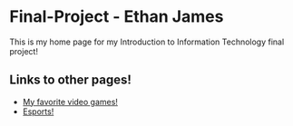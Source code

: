 # Final-Project - Ethan James
This is my home page for my Introduction to Information Technology final project!

## Links to other pages!
+ [My favorite video games!](https://github.com/EthanJ11/Final-Project/blob/master/videogames.md)
+ [Esports!](https://github.com/EthanJ11/Final-Project/blob/master/esports.md)
